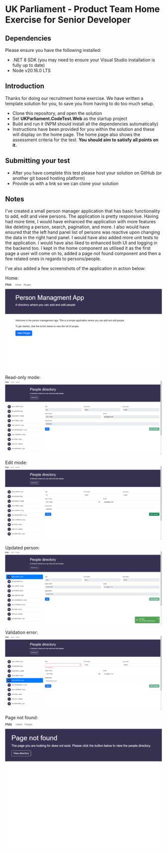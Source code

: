 # UK Parliament - Product Team Home Exercise for Senior Developer

## Dependencies
Please ensure you have the following installed:
* .NET 8 SDK (you may need to ensure your Visual Studio installation is fully up to date)
* Node v20.16.0 LTS

## Introduction

Thanks for doing our recruitment home exercise. We have written a template solution for you, to save you from having to do too much setup.

* Clone this repository, and open the solution
* Set **UKParliament.CodeTest.Web** as the startup project
* Build and run it (NPM should install all the dependencies automatically)
* Instructions have been provided for you within the solution and these will display on the home page. The home page also shows the assessment criteria for the test. **You should aim to satisfy all points on it.**

## Submitting your test
* After you have complete this test please host your solution on GitHub (or another git based hosting platform)
* Provide us with a link so we can clone your solution

## Notes
I've created a small person manager application that has basic functionality to add, edit and view persons. The application is pretty responsive. Having had more time, I would have enhanced the application with more features like deleting a person, search, pagination, and more. I also would have ensured that the left hand panel list of persons was reactive upon changing the data in the right hand panel. I would have also added more unit tests to the application. I would have also liked to enhanced both UI and logging in the backend too. I kept in the home component as utilised it as the first page a user will come on to, added a page not found component and then a few related ones in regards to persons/people.

I've also added a few screenshots of the application in action below:

Home:
![Home](UKParliament.CodeTest.Web/ClientApp/src/assets/home.png)

Read-only mode:
![Read-only mode](UKParliament.CodeTest.Web/ClientApp/src/assets/read-only.png)

Edit mode:
![Edit mode](UKParliament.CodeTest.Web/ClientApp/src/assets/edit-mode.png)

Updated person:
![Updated person](UKParliament.CodeTest.Web/ClientApp/src/assets/updated-person.png)

Validation error:
![Validation error](UKParliament.CodeTest.Web/ClientApp/src/assets/validation-error.png)

Page not found:
![Page not found](UKParliament.CodeTest.Web/ClientApp/src/assets/page-not-found.png)
